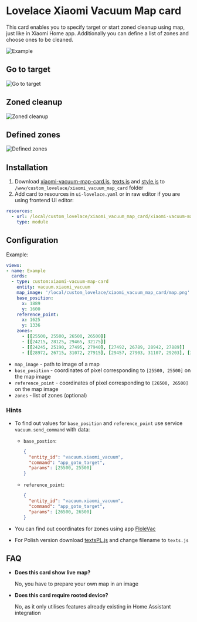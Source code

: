 # Lovelace Xiaomi Vacuum Map card

This card enables you to specify target or start zoned cleanup using map, just like in Xiaomi Home app. Additionally you can define a list of zones and choose ones to be cleaned.


![Example](https://github.com/PiotrMachowski/Home-Assistant/blob/master/custom_lovelace_cards/xiaomi_vacuum_map_card/s1.png)

## Go to target
![Go to target](https://github.com/PiotrMachowski/Home-Assistant/blob/master/custom_lovelace_cards/xiaomi_vacuum_map_card/s2.png)

## Zoned cleanup
![Zoned cleanup](https://github.com/PiotrMachowski/Home-Assistant/blob/master/custom_lovelace_cards/xiaomi_vacuum_map_card/s3.png)

## Defined zones
![Defined zones](https://github.com/PiotrMachowski/Home-Assistant/blob/master/custom_lovelace_cards/xiaomi_vacuum_map_card/s4.png)

## Installation
1. Download [xiaomi-vacuum-map-card.js](https://github.com/PiotrMachowski/Home-Assistant/raw/master/custom_lovelace_cards/xiaomi_vacuum_map_card/xiaomi-vacuum-map-card.js), [texts.js](https://github.com/PiotrMachowski/Home-Assistant/raw/master/custom_lovelace_cards/xiaomi_vacuum_map_card/texts.js) and [style.js](https://github.com/PiotrMachowski/Home-Assistant/raw/master/custom_lovelace_cards/xiaomi_vacuum_map_card/style.js) to `/www/custom_lovelace/xiaomi_vacuum_map_card` folder
2. Add card to resources in `ui-lovelace.yaml` or in raw editor if you are using frontend UI editor:
```yaml
resources:
  - url: /local/custom_lovelace/xiaomi_vacuum_map_card/xiaomi-vacuum-map-card.js
    type: module
```

## Configuration
Example:
```yaml
views:
- name: Example
  cards:
  - type: custom:xiaomi-vacuum-map-card
    entity: vacuum.xiaomi_vacuum
    map_image: '/local/custom_lovelace/xiaomi_vacuum_map_card/map.png'
    base_position:
      x: 1889
      y: 1600
    reference_point:
      x: 1625
      y: 1336
    zones:
      - [[25500, 25500, 26500, 26500]]
      - [[24215, 28125, 29465, 32175]]
      - [[24245, 25190, 27495, 27940], [27492, 26789, 28942, 27889]]
      - [[28972, 26715, 31072, 27915], [29457, 27903, 31107, 29203], [30198, 29215, 31498, 31215], [29461, 31228, 31511, 32478]]
```
* `map_image` - path to image of a map
* `base_position` - coordinates of pixel corresponding to `[25500, 25500]` on the map image
* `reference_point` - coordinates of pixel corresponding to `[26500, 26500]` on the map image
* `zones` - list of zones (optional)

### Hints
* To find out values for `base_position` and `reference_point` use service `vacuum.send_command` with data:
  * `base_postion`:
    ```json
    {
      "entity_id": "vacuum.xiaomi_vacuum",
      "command": "app_goto_target",
      "params": [25500, 25500]
    }
    ```
  * `reference_point`:
    ```json
    {
      "entity_id": "vacuum.xiaomi_vacuum",
      "command": "app_goto_target",
      "params": [26500, 26500]
    }
    ```
* You can find out coordinates for zones using app [FloleVac](https://play.google.com/store/apps/details?id=de.flole.xiaomi)

* For Polish version download [textsPL.js](https://github.com/PiotrMachowski/Home-Assistant/raw/master/custom_lovelace_cards/xiaomi_vacuum_map_card/textsPL.js) and change filename to `texts.js`

## FAQ
* **Does this card show live map?**
  
  No, you have to prepare your own map in an image
  
* **Does this card require rooted device?**

  No, as it only utilises features already existing in Home Assistant integration
  